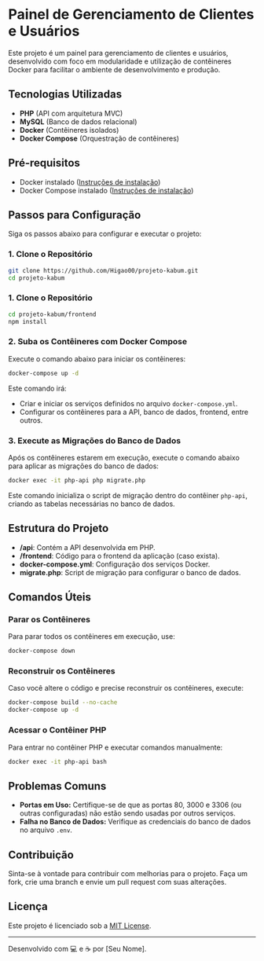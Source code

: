 # Painel de Gerenciamento de Clientes e Usuários

Este projeto é um painel para gerenciamento de clientes e usuários, desenvolvido com foco em modularidade e utilização de contêineres Docker para facilitar o ambiente de desenvolvimento e produção.

## Tecnologias Utilizadas

-   **PHP** (API com arquitetura MVC)
-   **MySQL** (Banco de dados relacional)
-   **Docker** (Contêineres isolados)
-   **Docker Compose** (Orquestração de contêineres)

## Pré-requisitos

-   Docker instalado ([Instruções de instalação](https://docs.docker.com/get-docker/))
-   Docker Compose instalado ([Instruções de instalação](https://docs.docker.com/compose/install/))

## Passos para Configuração

Siga os passos abaixo para configurar e executar o projeto:

### 1. Clone o Repositório

```bash
git clone https://github.com/Higao00/projeto-kabum.git
cd projeto-kabum
```

### 1. Clone o Repositório

```bash
cd projeto-kabum/frontend
npm install
```


### 2. Suba os Contêineres com Docker Compose

Execute o comando abaixo para iniciar os contêineres:

```bash
docker-compose up -d
```

Este comando irá:

-   Criar e iniciar os serviços definidos no arquivo `docker-compose.yml`.
-   Configurar os contêineres para a API, banco de dados, frontend, entre outros.

### 3. Execute as Migrações do Banco de Dados

Após os contêineres estarem em execução, execute o comando abaixo para aplicar as migrações do banco de dados:

```bash
docker exec -it php-api php migrate.php
```

Este comando inicializa o script de migração dentro do contêiner `php-api`, criando as tabelas necessárias no banco de dados.

## Estrutura do Projeto

-   **/api**: Contém a API desenvolvida em PHP.
-   **/frontend**: Código para o frontend da aplicação (caso exista).
-   **docker-compose.yml**: Configuração dos serviços Docker.
-   **migrate.php**: Script de migração para configurar o banco de dados.

## Comandos Úteis

### Parar os Contêineres

Para parar todos os contêineres em execução, use:

```bash
docker-compose down
```

### Reconstruir os Contêineres

Caso você altere o código e precise reconstruir os contêineres, execute:

```bash
docker-compose build --no-cache
docker-compose up -d
```

### Acessar o Contêiner PHP

Para entrar no contêiner PHP e executar comandos manualmente:

```bash
docker exec -it php-api bash
```

## Problemas Comuns

-   **Portas em Uso:** Certifique-se de que as portas 80, 3000 e 3306 (ou outras configuradas) não estão sendo usadas por outros serviços.
-   **Falha no Banco de Dados:** Verifique as credenciais do banco de dados no arquivo `.env`.

## Contribuição

Sinta-se à vontade para contribuir com melhorias para o projeto. Faça um fork, crie uma branch e envie um pull request com suas alterações.

## Licença

Este projeto é licenciado sob a [MIT License](LICENSE).

---

Desenvolvido com 💻 e ☕ por [Seu Nome].
